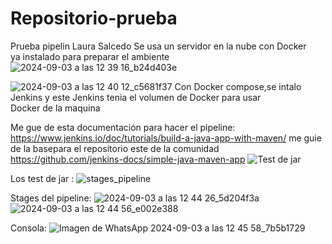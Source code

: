 # Repositorio-prueba
Prueba pipelin Laura Salcedo
Se usa un servidor en la nube con Docker ya instalado para preparar el ambiente
![2024-09-03 a las 12 39 16_b24d403e](https://github.com/user-attachments/assets/9ec978a8-b0d7-40e3-9d3f-1c0c4df68696)

![2024-09-03 a las 12 40 12_c5681f37](https://github.com/user-attachments/assets/8fe37be4-c5f6-48f6-8eb8-fc5285244cab)
Con Docker compose,se intalo Jenkins y este Jenkins tenia el volumen de Docker para usar Docker de la maquina

Me gue de esta documentación para hacer el pipeline:
https://www.jenkins.io/doc/tutorials/build-a-java-app-with-maven/
me guie de la basepara el repositorio este de la comunidad https://github.com/jenkins-docs/simple-java-maven-app
![Test de jar](https://github.com/user-attachments/assets/4a78eb4f-0e85-4ffb-be85-85c01399023c)

Los test de jar :
![stages_pipeline](https://github.com/user-attachments/assets/7a9cb306-94a0-4364-a72a-7d525cc9eb80)

Stages del pipeline:
![2024-09-03 a las 12 44 26_5d204f3a](https://github.com/user-attachments/assets/f3fda6fa-c433-4cc8-8180-134a227c0be8)
![2024-09-03 a las 12 44 56_e002e388](https://github.com/user-attachments/assets/92813abc-386e-47f5-91c9-ed23cbcda3af)

Consola:
![Imagen de WhatsApp 2024-09-03 a las 12 45 58_7b5b1729](https://github.com/user-attachments/assets/30b7d041-4147-4c2c-940d-14cbbb25387d)








